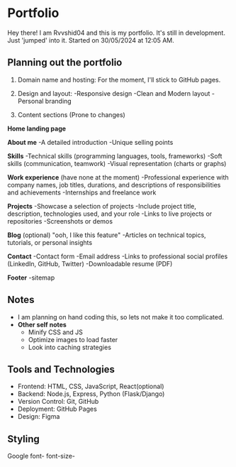 ﻿# Portfolio
Hey there! I am Rvvshid04 and this is my portfolio. It's still in development. Just 'jumped' into it. 
Started on 30/05/2024 at 12:05 AM. 

## Planning out the portfolio

1. Domain name and hosting: For the moment, I'll stick to GitHub pages. 

2. Design and layout: 
-Responsive design
-Clean and Modern layout
-Personal branding

3. Content sections (Prone to changes)

**Home landing page**

**About me**
-A detailed introduction
-Unique selling points

**Skills**
-Technical skills (programming languages, tools, frameworks)
-Soft skills (communication, teamwork)
-Visual representation (charts or graphs)

**Work experience** (have none at the moment)
-Professional experience with company names, job titles, durations, and descriptions of responsibilities and achievements
-Internships and freelance work

**Projects**
-Showcase a selection of projects
-Include project title, description, technologies used, and your role
-Links to live projects or repositories
-Screenshots or demos

**Blog** (optional) "ooh, I like this feature"
-Articles on technical topics, tutorials, or personal insights

**Contact**
-Contact form
-Email address
-Links to professional social profiles (LinkedIn, GitHub, Twitter)
-Downloadable resume (PDF)

**Footer**
-sitemap

## Notes
- I am planning on hand coding this, so lets not make it too complicated. 
- **Other self notes**
    - Minify CSS and JS
    - Optimize images to load faster
    - Look into caching strategies

## Tools and Technologies
- Frontend: HTML, CSS, JavaScript, React(optional)
- Backend: Node.js, Express, Python (Flask/Django)
- Version Control: Git, GitHub
- Deployment: GitHub Pages
- Design: Figma


## Styling
Google font-
font-size-